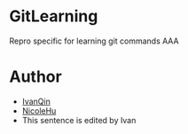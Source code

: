 # GitLearning
Repro specific for learning git commands
AAA
# Author
- [IvanQin](https://github.com/IvanQin)
- [NicoleHu](https://github.com/LovinKerr)
- This sentence is edited by Ivan

